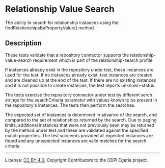 <!-- SPDX-License-Identifier: CC-BY-4.0 -->
<!-- Copyright Contributors to the ODPi Egeria project. -->




# Relationship Value Search

The ability to search for relationship instances using the findRelationshipsByPropertyValue() method.

## Description

These tests validate that a repository connector supports the relationship-value-search requirement which is part of the relationship-search profile.

If instances already exist in the repository under test, these instances are used for the test. If no instances already exist, test instances are
created and are cleaned up at the end of the test. If there are no existing instances and it is not possible to create instances, the test
reports unknown-status.

The tests exercise the repository connector under test by different serch strings for the searchCriteria parameter with values known to be present in the
repository's instances. The tests then perform the searches.

The expected set of instances is determined in advance of the search, and compared to the set of relationships returned by the search. Due to paging
limits, additional instances that were not previously seen may be returned by the method under test and these are validated against the specified
match properties. The test succeeds provided all expected instances are found and any unexpected instances are valid matches for the search criteria.



----
License: [CC BY 4.0](https://creativecommons.org/licenses/by/4.0/),
Copyright Contributors to the ODPi Egeria project.